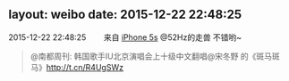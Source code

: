 layout: weibo
date: 2015-12-22 22:48:25
---
2015-12-22 22:48:25  &nbsp;&nbsp;&nbsp;&nbsp;&nbsp;&nbsp; 来自 <a href="sinaweibo://customweibosource" rel="nofollow">iPhone 5s</a>
@52Hz的走兽 不错哟~
>  @南都周刊: 韩国歌手IU北京演唱会上十级中文翻唱@宋冬野 的《斑马斑马》http://t.cn/R4UgSWz ​​​
